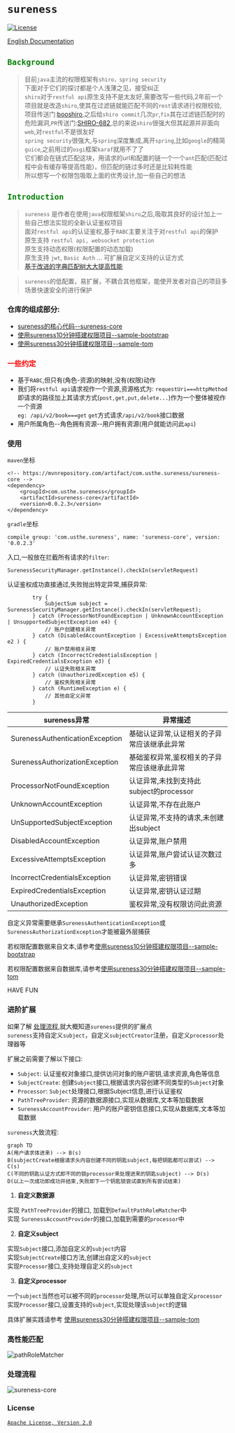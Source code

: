 # `sureness`  

[![License](https://img.shields.io/badge/license-Apache%202-4EB1BA.svg)](https://www.apache.org/licenses/LICENSE-2.0.html)   

[English Documentation](README_EN.md) 

## <font color="green">`Background`</font>  

> 目前`java`主流的权限框架有`shiro，spring security`  
> 下面对于它们的探讨都是个人浅薄之见，接受纠正  
> `shiro`对于`restful api`原生支持不是太友好,需要改写一些代码,2年前一个项目就是改造`shiro`,使其在过滤链就能匹配不同的`rest`请求进行权限校验,项目传送门:[booshiro](https://gitee.com/tomsun28/bootshiro),之后给`shiro commit`几次`pr`,`fix`其在过滤链匹配时的危险漏洞,`PR`传送门:[SHIRO-682](https://github.com/apache/shiro/pull/127),总的来说`shiro`很强大但其起源并非面向`web`,对`restful`不是很友好      
> `spring security`很强大,与`spring`深度集成,离开`spring`,比如`google`的精简`guice`,之前用过的`osgi`框架`karaf`就用不了了  
> 它们都会在链式匹配这块，用请求的url和配置的链一个一个`ant`匹配(匹配过程中会有缓存等提高性能)，但匹配的链过多时还是比较耗性能  
> 所以想写一个权限包吸取上面的优秀设计,加一些自己的想法   

## <font color="green">`Introduction`</font>

> `sureness` 是作者在使用`java`权限框架`shiro`之后,吸取其良好的设计加上一些自己想法实现的全新认证鉴权项目  
>  面对`restful api`的认证鉴权,基于`RABC`主要关注于对`restful api`的保护  
>  原生支持 `restful api, websocket protection`  
>  原生支持动态权限(权限配置的动态加载)  
>  原生支持 `jwt`, `Basic Auth` ... 可扩展自定义支持的认证方式  
>  [基于改进的字典匹配树大大提高性能](#高性能匹配 )  

>`sureness`的低配置，易扩展，不耦合其他框架，能使开发者对自己的项目多场景快速安全的进行保护   

### 仓库的组成部分:  
- [sureness的核心代码--sureness-core](core)  
- [使用sureness10分钟搭建权限项目--sample-bootstrap](sample-bootstrap)  
- [使用sureness30分钟搭建权限项目--sample-tom](sample-tom)  

### <font color="red">一些约定</font>  

- 基于`RABC`,但只有(角色-资源)的映射,没有(权限)动作
- 我们将`restful api`请求视作一个资源,资源格式为: `requestUri===httpMethod`  
  即请求的路径加上其请求方式(`post,get,put,delete...`)作为一个整体被视作一个资源  
  `eg: /api/v2/book===get` `get`方式请求`/api/v2/book`接口数据     
- 用户所属角色--角色拥有资源--用户拥有资源(用户就能访问此`api`)   


### 使用  

`maven`坐标  
```
<!-- https://mvnrepository.com/artifact/com.usthe.sureness/sureness-core -->
<dependency>
    <groupId>com.usthe.sureness</groupId>
    <artifactId>sureness-core</artifactId>
    <version>0.0.2.3</version>
</dependency>
```

`gradle`坐标  
```
compile group: 'com.usthe.sureness', name: 'sureness-core', version: '0.0.2.3'
```

入口,一般放在拦截所有请求的`filter`:  
```
SurenessSecurityManager.getInstance().checkIn(servletRequest)
```

认证鉴权成功直接通过,失败抛出特定异常,捕获异常: 

```
        try {
            SubjectSum subject = SurenessSecurityManager.getInstance().checkIn(servletRequest);
        } catch (ProcessorNotFoundException | UnknownAccountException | UnsupportedSubjectException e4) {
            // 账户创建相关异常 
        } catch (DisabledAccountException | ExcessiveAttemptsException e2 ) {
            // 账户禁用相关异常
        } catch (IncorrectCredentialsException | ExpiredCredentialsException e3) {
            // 认证失败相关异常
        } catch (UnauthorizedException e5) {
            // 鉴权失败相关异常
        } catch (RuntimeException e) {
            // 其他自定义异常
        }
```

sureness异常                              | 异常描述
---                                       | ---
SurenessAuthenticationException           | 基础认证异常,认证相关的子异常应该继承此异常 
SurenessAuthorizationException            | 基础鉴权异常,鉴权相关的子异常应该继承此异常
ProcessorNotFoundException                | 认证异常,未找到支持此subject的processor
UnknownAccountException                   | 认证异常,不存在此账户
UnSupportedSubjectException               | 认证异常,不支持的请求,未创建出subject
DisabledAccountException                  | 认证异常,账户禁用
ExcessiveAttemptsException                | 认证异常,账户尝试认证次数过多
IncorrectCredentialsException             | 认证异常,密钥错误
ExpiredCredentialsException               | 认证异常,密钥认证过期
UnauthorizedException                     | 鉴权异常,没有权限访问此资源

自定义异常需要继承`SurenessAuthenticationException`或`SurenessAuthorizationException`才能被最外层捕获  


若权限配置数据来自文本,请参考[使用sureness10分钟搭建权限项目--sample-bootstrap](sample-bootstrap)  

若权限配置数据来自数据库,请参考[使用sureness30分钟搭建权限项目--sample-tom](sample-tom)  

HAVE FUN

### 进阶扩展  

如果了解 [处理流程](#处理流程),就大概知道`sureness`提供的扩展点    
`sureness`支持自定义`subject`，自定义`subjectCreator`注册，自定义`processor`处理器等  

扩展之前需要了解以下接口:  

- `Subject`: 认证鉴权对象接口,提供访问对象的账户密钥,请求资源,角色等信息  
- `SubjectCreate`: 创建`Subject`接口,根据请求内容创建不同类型的`Subject`对象    
- `Processor`: `Subject`处理接口,根据Subject信息,进行认证鉴权  
- `PathTreeProvider`: 资源的数据源接口,实现从数据库,文本等加载数据  
- `SurenessAccountProvider`: 用户的账户密钥信息接口,实现从数据库,文本等加载数据  

`sureness`大致流程:  

```mermaid
graph TD
A(用户请求体进来) --> B(s)
B(subjectCreate根据请求头内容创建不同的钥匙subject,每把钥匙都可以尝试) --> C(s)
C(不同的钥匙认证方式即不同的锁processor来处理进来的钥匙subject) --> D(s)
D(以上一次成功即成功并结束,失败即下一个钥匙锁尝试直到所有尝试结束)

```

1. **自定义数据源**  

实现 `PathTreeProvider`的接口, 加载到`DefaultPathRoleMatcher`中   
实现 `SurenessAccountProvider`的接口,加载到需要的`processor`中  

2. **自定义subject**  

实现`Subject`接口,添加自定义的`subject`内容  
实现`SubjectCreate`接口方法,创建出自定义的`subject`  
实现`Processor`接口,支持处理自定义的`subject`    

3. **自定义processor**  

一个`subject`当然也可以被不同的`processor`处理,所以可以单独自定义`processor`   
实现`Processor`接口,设置支持的`subject`,实现处理该`subject`的逻辑  


具体扩展实践请参考 [使用sureness30分钟搭建权限项目--sample-tom](sample-tom)  

### 高性能匹配    

![pathRoleMatcher](/img/PathRoleMatcher.svg)  

### 处理流程  

![sureness-core](/img/sureness-core.svg)  

### License  
[`Apache License, Version 2.0`](https://www.apache.org/licenses/LICENSE-2.0.html)